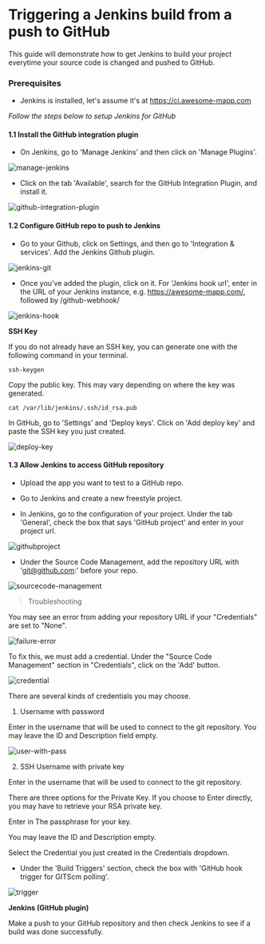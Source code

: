 # Triggering a Jenkins build from a push to GitHub

This guide will demonstrate how to get Jenkins to build your project everytime your source code is changed and pushed to GitHub. 

### Prerequisites

* Jenkins is installed, let's assume it's at https://ci.awesome-mapp.com

*Follow the steps below to setup Jenkins for GitHub* 

#### 1.1 Install the GitHub integration plugin

* On Jenkins, go to 'Manage Jenkins' and then click on 'Manage Plugins'. 

![manage-jenkins](assets/2-manage-jenkins.png)

* Click on the tab 'Available', search for the GitHub Integration Plugin, and install it.

![github-integration-plugin](assets/2-github-integration-plugin.png)

#### 1.2 Configure GitHub repo to push to Jenkins

* Go to your Github, click on Settings, and then go to 'Integration & services'. Add the Jenkins Github plugin.

![jenkins-git](assets/2-jenkinsgit.png)

* Once you've added the plugin, click on it. For 'Jenkins hook url', enter in the URL of your Jenkins instance, e.g. https://awesome-mapp.com/, followed by /github-webhook/ 

![jenkins-hook](assets/2-jenkins-hook.png)

**SSH Key**

If you do not already have an SSH key, you can generate one with the following command in your terminal. 

```
ssh-keygen
```
Copy the public key. This may vary depending on where the key was generated. 
```
cat /var/lib/jenkins/.ssh/id_rsa.pub
```
In GitHub, go to 'Settings' and 'Deploy keys'. Click on 'Add deploy key' and paste the SSH key you just created. 

![deploy-key](assets/2-deploykeys.png)

#### 1.3 Allow Jenkins to access GitHub repository

* Upload the app you want to test to a GitHub repo. 

* Go to Jenkins and create a new freestyle project.

* In Jenkins, go to the configuration of your project. Under the tab 'General', check the box that says 'GitHub project' and enter in your project url. 

![githubproject](assets/2-github-project.png)

* Under the Source Code Management, add the repository URL with 'git@github.com:' before your repo. 

![sourcecode-management](assets/2-sourcecode-management.png)

> Troubleshooting

You may see an error from adding your repository URL if your "Credentials" are set to "None".  

![failure-error](assets/2-failure-error.png)

To fix this, we must add a credential. Under the "Source Code Management" section in "Credentials", click on the 'Add' button.

![credential](assets/2-credential.png)

There are several kinds of credentials you may choose.

1. Username with password

Enter in the username that will be used to connect to the git repository. You may leave the ID and Description field empty. 
    
![user-with-pass](assets/2-username-with-password.png)

2. SSH Username with private key

Enter in the username that will be used to connect to the git repository.

There are three options for the Private Key. If you choose to Enter directly, you may have to retrieve your RSA private key.

Enter in The passphrase for your key. 

You may leave the ID and Description empty. 

Select the Credential you just created in the Credentials dropdown. 

* Under the 'Build Triggers' section, check the box with 'GitHub hook trigger for GITScm polling'. 

![trigger](assets/2-trigger.png)

**Jenkins (GitHub plugin)**

Make a push to your GitHub repository and then check Jenkins to see if a build was done successfully. 
